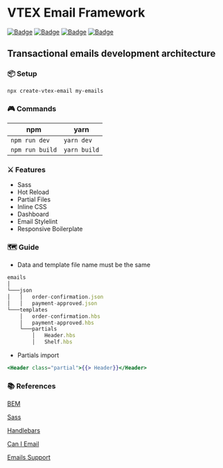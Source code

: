 # VTEX Email Framework

[![Badge](https://img.shields.io/badge/%20VTEX-%3D?logo=vtex&color=ED125F&label=emails&logoColor=ED125F)](https://help.vtex.com/tutorial/list-of-e-mail-templates-in-the-message-center--3g2S2kqBOoSGcCaqMYK2my) [![Badge](https://img.shields.io/badge/%20handlebars-%3D?logo=handlebars.js&color=f0772b&label=templating&logoColor=f0772b)](https://handlebarsjs.com/) [![Badge](https://img.shields.io/badge/%20node.js-%20%3E%3D_14-brightgreen?logo=node.js)](https://nodejs.org) [![Badge](https://img.shields.io/npm/dm/vtex-email-framework?color=%23CB3837&logo=npm)](https://www.npmjs.com/package/vtex-email-framework)

## Transactional emails development architecture

### 📦 Setup

```bash
npx create-vtex-email my-emails
```

### 🎮 Commands

| npm | yarn |
| ----------- | --- |
|`npm run dev` | `yarn dev`|
|`npm run build` | `yarn build`|

### ⚔️ Features

* Sass
* Hot Reload
* Partial Files
* Inline CSS
* Dashboard
* Email Stylelint
* Responsive Boilerplate

### 🗺️ Guide

* Data and template file name must be the same

```javascript
emails
│
└───json
│   │   order-confirmation.json
│   │   payment-approved.json
└───templates
    │   order-confirmation.hbs
    │   payment-approved.hbs
    └───partials
        │   Header.hbs
        │   Shelf.hbs
```

* Partials import

```handlebars
<Header class="partial">{{> Header}}</Header>
```

### 📚 References

[BEM](https://www.integralist.co.uk/posts/bem/)

[Sass](https://sass-lang.com/guide)

[Handlebars](https://handlebarsjs.com/)  

[Can I Email](https://www.caniemail.com/)

[Emails Support](https://www.campaignmonitor.com/css/)  
